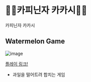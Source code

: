 # 🐱‍👤카피닌자 카카시🐱‍👤
카피닌자 카카시

## Watermelon Game
![image](https://github.com/Hanjo92/CopyKaKasi/assets/26320361/d05df257-37ec-4dbb-a525-73cb264a29af)

[플레이 링크!](https://hanjo92.github.io/CopyKaKasi/Build/Watermelon/)

- 과일을 떨어트려 합치는 게임
